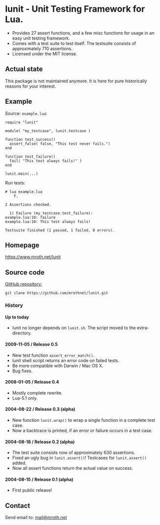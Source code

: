 # lunit - Unit Testing Framework for Lua.

* Provides 27 assert functions, and a few misc functions
  for usage in an easy unit testing framework.
* Comes with a test suite to test itself. 
  The testsuite consists of approximately 710 assertions.
* Licensed under the MIT license.



## Actual state

This package is not maintained anymore. It is here for pure
historically reasons for your interest.



## Example

Source: `example.lua`:

	require "lunit"

	module( "my_testcase", lunit.testcase )

	function test_success()
	  assert_false( false, "This test never fails.")
	end

	function test_failure()
	  fail( "This test always fails!" )
	end
	
	lunit.main(...)

Run tests:

	# lua example.lua 
	    F.

	2 Assertions checked.

	  1) Failure (my_testcase.test_failure):
	example.lua:10: failure
	example.lua:10: This test always fails!

	Testsuite finished (1 passed, 1 failed, 0 errors).




## Homepage

https://www.mroth.net/lunit



## Source code

[GitHub repository:](https://github.com/mrothnet/lunit)

	git clone https://github.com/mrothnet/lunit.git



### History

#### Up to today

- lunit no longer depends on `lunit.sh`. The script moved to
  the extra-directory.

####  2009-11-05 / Release 0.5

- New test function `assert_error_match()`.
- lunit shell script returns an error code on failed tests.
- Be more compatible with Darwin / Mac OS X.
- Bug fixes.

#### 2008-01-05 / Release 0.4

- Mostly complete rewrite.
- Lua-5.1 only.

####  2004-08-22 / Release 0.3 (alpha)

- New function `lunit.wrap()` to wrap a single function in a
  complete test case.
- Now a backtrace is printed, if an error or failure occurs
  in a test case.

#### 2004-08-18 / Release 0.2 (alpha)

- The test suite consists now of approximately 630 assertions.
- Fixed an ugly bug in `lunit.assert()`! Testcases for 
  `lunit.assert()` added.
- Now all assert functions return the actual value on success.


#### 2004-08-15 / Release 0.1 (alpha)

- First public release!



## Contact

Send email to: mail@mroth.net

